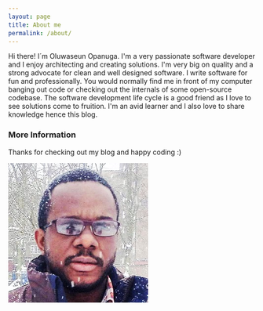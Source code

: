 ```yaml
---
layout: page
title: About me
permalink: /about/
---
```


Hi there! I´m Oluwaseun Opanuga. 
I'm a very passionate software developer and I enjoy architecting and creating solutions. I'm very big on quality and a strong advocate for clean and well designed software. I write software 
for fun and professionally. You would normally find me in front of my computer banging out code or checking out the internals of some open-source codebase. The software development life cycle is 
a good friend as I love to see solutions come to fruition. I'm an avid learner and I also love to share knowledge hence this blog.

### More Information

Thanks for checking out my blog and happy coding :)

![Image description](/images/me.jpg)
